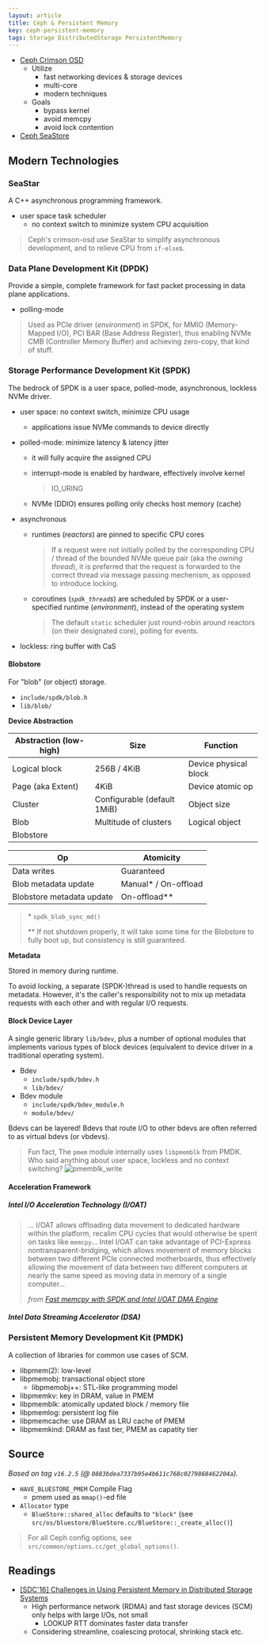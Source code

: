 ```yaml
---
layout: article
title: Ceph & Persistent Memory
key: ceph-persistent-memory
tags: Storage DistributedStorage PersistentMemory
---
```


<!-- more -->

* [Ceph Crimson OSD](https://github.com/ceph/ceph-notes/blob/master/crimson/status.rst)
    * Utilize
        * fast networking devices & storage devices
        * multi-core
        * modern techniques
    * Goals
        * bypass kernel
        * avoid memcpy
        * avoid lock contention
* [Ceph SeaStore](https://docs.ceph.com/en/latest/dev/seastore/)


Modern Technologies
-------------------

### SeaStar

A C++ asynchronous programming framework.

* user space task scheduler
    * no context switch to minimize system CPU acquisition

> Ceph's crimson-osd use SeaStar to simplify asynchronous development, and to
> relieve CPU from `if-else`s.


### Data Plane Development Kit (DPDK)

Provide a simple, complete framework for fast packet processing in data plane
applications.

* polling-mode

> Used as PCIe driver (_environment_) in SPDK, for MMIO (Memory-Mapped I/O), PCI
> BAR (Base Address Register), thus enabling NVMe CMB (Controller Memory Buffer)
> and achieving zero-copy, that kind of stuff.


### Storage Performance Development Kit (SPDK)

The bedrock of SPDK is a user space, polled-mode, asynchronous, lockless NVMe
driver.

* user space: no context switch, minimize CPU usage
    * applications issue NVMe commands to device directly
* polled-mode: minimize latency & latency jitter
    * it will fully acquire the assigned CPU
    * interrupt-mode is enabled by hardware, effectively involve kernel

        > IO_URING

    * NVMe (DDIO) ensures polling only checks host memory (cache)
* asynchronous
    * runtimes (_reactors_) are pinned to specific CPU cores

        > If a request were not initially polled by the corresponding CPU /
        > thread of the bounded NVMe queue pair (aka the _owning thread_), it is
        > preferred that the request is forwarded to the correct thread via
        >message passing mechenism, as opposed to introduce locking.

    * coroutines (_`spdk_thread`s_) are scheduled by SPDK or a user-specified
        runtime (_environment_), instead of the operating system

        > The default `static` scheduler just round-robin around reactors (on
        > their designated core), polling for events.

* lockless: ring buffer with CaS

#### Blobstore

For "blob" (or object) storage.

* `include/spdk/blob.h`
* `lib/blob/`

__Device Abstraction__

| Abstraction (low-high) | Size                        | Function              |
|------------------------|-----------------------------|-----------------------|
| Logical block          | 256B / 4KiB                 | Device physical block |
| Page (aka Extent)      | 4KiB                        | Device atomic op      |
| Cluster                | Configurable (default 1MiB) | Object size           |
| Blob                   | Multitude of clusters       | Logical object        |
| Blobstore              |                             |                       |

| Op                        | Atomicity             |
|---------------------------|-----------------------|
| Data writes               | Guaranteed            |
| Blob metadata update      | Manual\* / On-offload |
| Blobstore metadata update | On-offload\**         |

> \* `spdk_blob_sync_md()`
>
> \** If not shutdown properly, it will take some time for the Blobstore to fully
> boot up, but consistency is still guaranteed.

__Metadata__

Stored in memory during runtime.

To avoid locking, a separate (SPDK-)thread is used to handle requests on metadata.
However, it's the caller's responsibility not to mix up metadata requests with
each other and with regular I/O requests.

#### Block Device Layer

A single generic library `lib/bdev`, plus a number of optional modules that
implements various types of block devices (equivalent to device driver in a
traditional operating system).

* Bdev
    * `include/spdk/bdev.h`
    * `lib/bdev/`
* Bdev module
    * `include/spdk/bdev_module.h`
    * `module/bdev/`

Bdevs can be layered! Bdevs that route I/O to other bdevs are often referred to
as virtual bdevs (or vbdevs).

> Fun fact, The `pmem` module internally uses `libpmemblk` from PMDK. Who said
> anything about user space, lockless and no context switching?
> ![pmemblk_write](https://i.loli.net/2021/08/18/nr6EJBbAVeLCiQZ.png)

#### Acceleration Framework

##### Intel I/O Acceleration Technology (I/OAT)

> ... I/OAT allows offloading data movement to dedicated hardware within the
> platform, recalim CPU cycles that would otherwise be spent on tasks like
> `memcpy`... Intel I/OAT can take advantage of PCI-Express
> nontransparent-bridging, which allows movement of memory blocks between two
> different PCIe connected motherboards, thus effectively allowing the movement
> of data between two different computers at nearly the same speed as moving
> data in memory of a single computer...
>
> _from [Fast memcpy with SPDK and Intel I/OAT DMA Engine](https://software.intel.com/content/www/us/en/develop/articles/fast-memcpy-using-spdk-and-ioat-dma-engine.html)_

##### Intel Data Streaming Accelerator (DSA)


### Persistent Memory Development Kit (PMDK)

A collection of libraries for common use cases of SCM.

* libpmem(2): low-level
* libpmemobj: transactional object store
    * libpmemobj++: STL-like programming model
* libpmemkv: key in DRAM, value in PMEM
* libpmemblk: atomically updated block / memory file
* libpmemlog: persistent log file
* libpmemcache: use DRAM as LRU cache of PMEM
* libpmemkind: DRAM as fast tier, PMEM as capatity tier


Source
------

_Based on tag `v16.2.5` (@ `0883bdea7337b95e4b611c768c0279868462204a`)._

* `HAVE_BLUESTORE_PMEM` Compile Flag
    * pmem used as `mmap()`-ed file
* `Allocator` type
    * `BlueStore::shared_alloc` defaults to `"block"` (see `src/os/bluestore/BlueStore.cc/BlueStore::_create_alloc()`)

> For all Ceph config options, see `src/common/options.cc/get_global_options()`.


Readings
--------

* [[SDC'16] Challenges in Using Persistent Memory in Distributed Storage Systems](https://www.snia.org/sites/default/files/SDC/2016/presentations/persistent_memory/Dan_Lambright_Challenges_Persistent_Memory_Distributed_Storage_Systems.pdf)
    * High performance network (RDMA) and fast storage devices (SCM) only helps
        with large I/Os, not small
        * LOOKUP RTT dominates faster data transfer
    * Considering streamline, coalescing protocal, shrinking stack etc.

<!--
* [[ATC'17] Octopus: an RDMA-enabled Distributed Persistent Memory File System](https://www.usenix.org/system/files/conference/atc17/atc17-lu.pdf)
    * Leverage RDMA `write_with_imm` and `cmp_and_swp` one-sided verbs to reduce
        waiting on network operation acknowledgements
    * Use shared remote memory pool as view of the overall storage namespace
    * Transactions are done locally, and then pushed to involved nodes, to avoid
        complex communications and coordinations
    * not much about persistent memory...
-->
